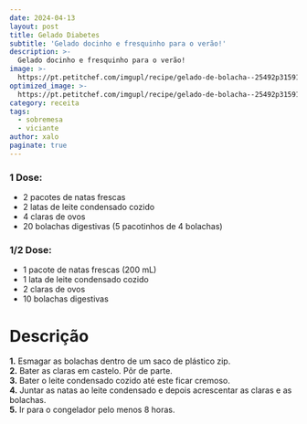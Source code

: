 ```yaml
---
date: 2024-04-13
layout: post
title: Gelado Diabetes
subtitle: 'Gelado docinho e fresquinho para o verão!'
description: >-
  Gelado docinho e fresquinho para o verão!
image: >-
  https://pt.petitchef.com/imgupl/recipe/gelado-de-bolacha--25492p31591.jpg
optimized_image: >-
  https://pt.petitchef.com/imgupl/recipe/gelado-de-bolacha--25492p31591.jpg
category: receita
tags:
  - sobremesa
  - viciante
author: xalo
paginate: true
---
```

### 1 Dose:

* 2 pacotes de natas frescas  
* 2 latas de leite condensado cozido  
* 4 claras de ovos  
* 20 bolachas digestivas (5 pacotinhos de 4 bolachas)  

### 1/2 Dose:

* 1 pacote de natas frescas (200 mL)  
* 1 lata de leite condensado cozido  
* 2 claras de ovos  
* 10 bolachas digestivas  

# **Descrição**

**1.** Esmagar as bolachas dentro de um saco de plástico zip.  
**2.** Bater as claras em castelo. Pôr de parte.  
**3.** Bater o leite condensado cozido até este ficar cremoso.  
**4.** Juntar as natas ao leite condensado e depois acrescentar as claras e as bolachas.  
**5.** Ir para o congelador pelo menos 8 horas.  